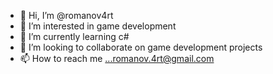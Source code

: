 - 👋 Hi, I’m @romanov4rt
- 👀 I’m interested in game development
- 🌱 I’m currently learning c#
- 💞️ I’m looking to collaborate on game development projects
- 📫 How to reach me ...romanov.4rt@gmail.com

<!---
romanov4rt/romanov4rt is a ✨ special ✨ repository because its `README.md` (this file) appears on your GitHub profile.
You can click the Preview link to take a look at your changes.
--->
